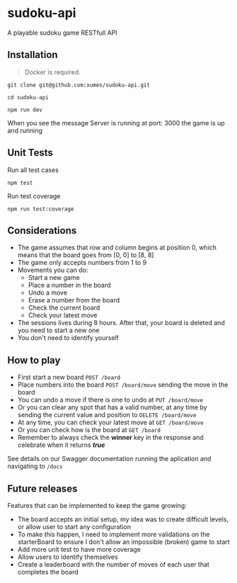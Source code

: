 # sudoku-api

A playable sudoku game RESTfull API

## Installation

> Docker is required.

```console
git clone git@github.com:xumes/sudoku-api.git

cd sudoku-api

npm run dev
```

When you see the message Server is running at port: 3000 the game is up and running

## Unit Tests

Run all test cases

```console
npm test
```

Run test coverage

```console
npm run test:coverage
```

## Considerations

- The game assumes that row and column begins at position 0, which means that the board goes from [0, 0] to [8, 8]
- The game only accepts numbers from 1 to 9
- Movements you can do:
  - Start a new game
  - Place a number in the board
  - Undo a move
  - Erase a number from the board
  - Check the current board
  - Check your latest move
- The sessions lives during 8 hours. After that, your board is deleted and you need to start a new one
- You don't need to identify yourself

## How to play

- First start a new board `POST /board`
- Place numbers into the board `POST /board/move` sending the move in the board
- You can undo a move if there is one to undo at `PUT /board/move`
- Or you can clear any spot that has a valid number, at any time by sending the current value and position to `DELETE /board/move`
- At any time, you can check your latest move at `GET /board/move`
- Or you can check how is the board at `GET /board`
- Remember to always check the **winner** key in the response and celebrate when it returns **_true_**

See details on our Swagger documentation running the aplication and navigating to `/docs`

## Future releases

Features that can be implemented to keep the game growing:

- The board accepts an initial setup, my idea was to create difficult levels, or allow user to start any configuration
- To make this happen, I need to implement more validations on the starterBoard to ensure I don't allow an impossible (broken) game to start
- Add more unit test to have more coverage
- Allow users to identify themselves
- Create a leaderboard with the number of moves of each user that completes the board
